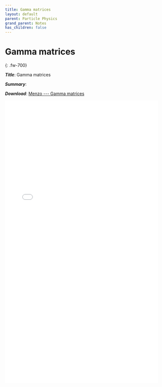 ```yaml
---
title: Gamma matrices
layout: default
parent: Particle Physics
grand_parent: Notes
has_children: false
---
```


# Gamma matrices
{: .fw-700}

***Title***: Gamma matrices

***Summary***: 

***Download***:  [Menzo --- Gamma matrices]

<!--- This is how to embed a PDF into the page --->

<iframe
	align="center"
	src="../pdfs/Menzo_gamma_matrices.pdf#toolbar=0"
	width="100%"
	height="928px"
	style="border:none"
  frameborder="0"
></iframe> 

[Menzo --- Gamma matrices]: ../pdfs/Menzo_gamma_matrices.pdf